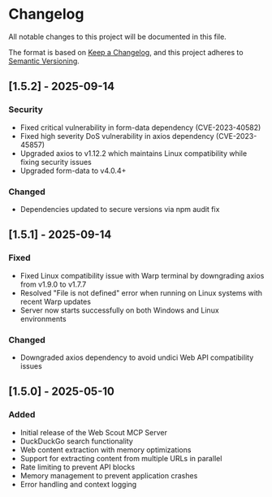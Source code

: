 # Changelog

All notable changes to this project will be documented in this file.

The format is based on [Keep a Changelog](https://keepachangelog.com/en/1.0.0/),
and this project adheres to [Semantic Versioning](https://semver.org/spec/v2.0.0.html).

## [1.5.2] - 2025-09-14

### Security
- Fixed critical vulnerability in form-data dependency (CVE-2023-40582)
- Fixed high severity DoS vulnerability in axios dependency (CVE-2023-45857)
- Upgraded axios to v1.12.2 which maintains Linux compatibility while fixing security issues
- Upgraded form-data to v4.0.4+ 

### Changed
- Dependencies updated to secure versions via npm audit fix

## [1.5.1] - 2025-09-14

### Fixed
- Fixed Linux compatibility issue with Warp terminal by downgrading axios from v1.9.0 to v1.7.7
- Resolved "File is not defined" error when running on Linux systems with recent Warp updates
- Server now starts successfully on both Windows and Linux environments

### Changed
- Downgraded axios dependency to avoid undici Web API compatibility issues

## [1.5.0] - 2025-05-10

### Added
- Initial release of the Web Scout MCP Server
- DuckDuckGo search functionality
- Web content extraction with memory optimizations
- Support for extracting content from multiple URLs in parallel
- Rate limiting to prevent API blocks
- Memory management to prevent application crashes
- Error handling and context logging
